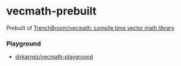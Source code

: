 vecmath-prebuilt
================
Prebuilt of [TrenchBroom/vecmath: compile time vector math library](https://github.com/TrenchBroom/vecmath)

### Playground
- [dirkarnez/vecmath-playground](https://github.com/dirkarnez/vecmath-playground)